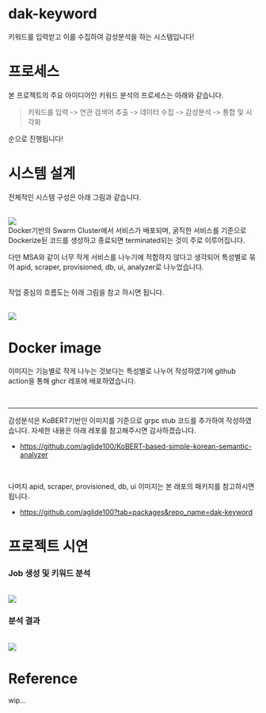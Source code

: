 # dak-keyword

키워드를 입력받고 이를 수집하여 감성분석을 하는 시스템입니다!

# 프로세스

본 프로젝트의 주요 아이디어인 키워드 분석의 프로세스는 아래와 같습니다.

> 키워드를 입력 -> 연관 검색어 추출 -> 데이터 수집 -> 감성분석 -> 통합 및 시각화

순으로 진행됩니다!

# 시스템 설계

전체적인 시스템 구성은 아래 그림과 같습니다.

<br>

<img src="https://user-images.githubusercontent.com/35767154/198195330-97c0baa0-1eef-4e00-bafd-49e520f3522a.png">

<br>
Docker기반의 Swarm Cluster에서 서비스가 배포되며, 굵직한 서비스를 기준으로 Dockerize된 코드를 생성하고 종료되면 terminated되는 것이 주로 이루어집니다.

<br>

다만 MSA와 같이 너무 작게 서비스를 나누기에 적합하지 않다고 생각되어 특성별로 묶어 apid, scraper, provisioned, db, ui, analyzer로 나누었습니다.
<br>
<br>

작업 중심의 흐름도는 아래 그림을 참고 하시면 됩니다.

<br>

<img src="https://user-images.githubusercontent.com/35767154/213896710-1a823153-0205-4b45-896e-1af1dd2b38bc.png">

<br>

# Docker image

이미지는 기능별로 작게 나누는 것보다는 특성별로 나누어 작성하였기에 github action을 통해 ghcr 레포에 배포하였습니다.

<br>

---

감성분석은 KoBERT기반인 이미지를 기준으로 grpc stub 코드를 추가하여 작성하였습니다. 자세한 내용은 아래 레포를 참고해주시면 감사하겠습니다.

-   https://github.com/aglide100/KoBERT-based-simple-korean-semantic-analyzer

<br>

나머지 apid, scraper, provisioned, db, ui 이미지는 본 래포의 패키지를 참고하시면 됩니다.

-   https://github.com/aglide100?tab=packages&repo_name=dak-keyword

# 프로젝트 시연

### Job 생성 및 키워드 분석

<br>

<img src="https://user-images.githubusercontent.com/35767154/213896472-251b055f-c14c-40f8-9cb8-663d2677f173.gif">

<br>

### 분석 결과

<br>
<img src="https://user-images.githubusercontent.com/35767154/213896483-18411f7f-0972-496e-a14c-27a76e9c3053.gif">

<br>

<!--
* Article
<img width="1680" alt="Screen Shot 2022-10-27 at 1 42 55 PM" src="https://user-images.githubusercontent.com/35767154/198193540-80f25f35-46e4-438e-934d-75883b69f7b9.png">

* Sentiment Analyasis
<img width="1676" alt="Screen Shot 2022-10-27 at 1 43 13 PM" src="https://user-images.githubusercontent.com/35767154/198193544-0f8d4858-0da6-4878-b5ed-9cc443d5d275.png">
<img width="1680" alt="Screen Shot 2022-10-27 at 1 43 08 PM" src="https://user-images.githubusercontent.com/35767154/198193548-c62fa24f-228e-464d-adbd-f4f2ce6a9700.png"> -->

# Reference

wip...
